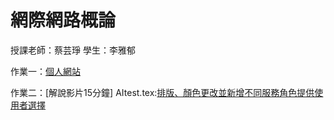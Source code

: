 # 網際網路概論
授課老師：蔡芸琤
學生：李雅郁


作業一：[個人網站](https://41371204h.github.io/web/)

作業二：[解說影片15分鐘] 
AItest.tex:[排版、顏色更改並新增不同服務角色提供使用者選擇](https://github.com/41371204h/web/blob/main/my-app/app/(tabs)/AItest.tsx)
